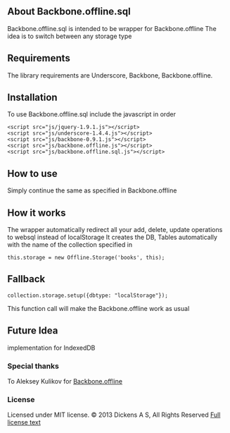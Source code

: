 ## About Backbone.offline.sql
Backbone.offline.sql is intended to be wrapper for Backbone.offline
The idea is to switch between any storage type

## Requirements

The library requirements are Underscore, Backbone, Backbone.offline.

## Installation

To use Backbone.offline.sql include the javascript in order
````
<script src="js/jquery-1.9.1.js"></script>
<script src="js/underscore-1.4.4.js"></script>
<script src="js/backbone-0.9.1.js"></script>
<script src="js/backbone.offline.js"></script>
<script src="js/backbone.offline.sql.js"></script>
````



## How to use

Simply continue the same as specified in Backbone.offline

## How it works

The wrapper automatically redirect all your add, delete, update operations to websql instead of localStorage
It creates the DB, Tables automatically with the name of the collection specified in
````
this.storage = new Offline.Storage('books', this);
````

## Fallback

````
collection.storage.setup({dbtype: "localStorage"});
````

This function call will make the Backbone.offline work as usual

## Future Idea

implementation for IndexedDB

### Special thanks

To Aleksey Kulikov for [Backbone.offline](https://raw.github.com/Ask11/backbone.offline)

### License

Licensed under MIT license. © 2013 Dickens A S, All Rights Reserved
[Full license text](https://github.com/dickensas/backbone.offline.sql/blob/master/LICENSE.md)
